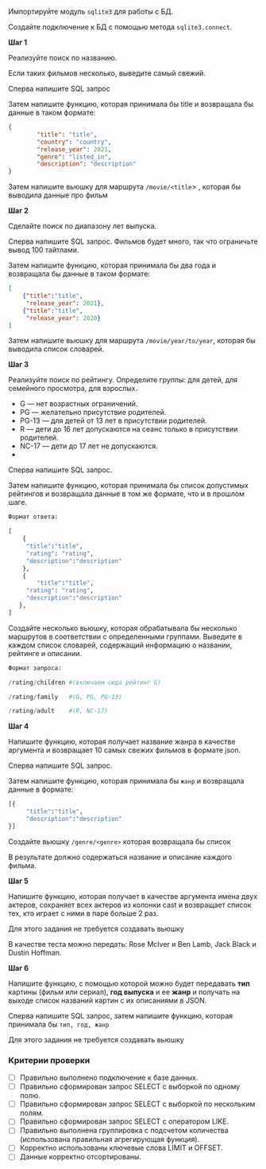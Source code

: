 Импортируйте модуль `sqlite3` для работы с БД. 

Создайте подключение к БД с помощью метода `sqlite3.connect`.

**Шаг 1**

Реализуйте поиск по названию. 

Если таких фильмов несколько, выведите самый свежий. 

Сперва напишите SQL запрос

Затем напишите функцию, которая принимала бы title и возвращала бы данные  в таком формате:

```json
{
		"title": "title",
		"country": "country",
		"release_year": 2021,
		"genre": "listed_in",
		"description": "description"
}
```

Затем напишите вьюшку для маршрута `/movie/<title`> , которая бы выводила данные про фильм

**Шаг 2**

Сделайте поиск по диапазону лет выпуска. 

Сперва напишите SQL запрос. Фильмов будет много, так что ограничьте вывод 100 тайтлами. 

Затем напишите функцию, которая принимала бы два года и возвращала бы данные  в таком формате:

```json
[
	{"title":"title",
	 "release_year": 2021},
	{"title":"title",
	 "release_year": 2020}
]
```

Затем напишите вьюшку для маршрута `/movie/year/to/year`, которая бы выводила список словарей.

**Шаг 3**

Реализуйте поиск по рейтингу. Определите группы: для детей, для семейного просмотра, для взрослых.

- G — нет возрастных ограничений.
- PG — желательно присутствие родителей.
- PG-13 — для детей от 13 лет в присутствии родителей.
- R — дети до 16 лет допускаются на сеанс только в присутствии родителей.
- NC-17 — дети до 17 лет не допускаются.
- 

Сперва напишите SQL запрос.

Затем напишите функцию, которая принимала бы список допустимых рейтингов и возвращала данные в том же формате, что и в прошлом шаге. 

```python
Формат ответа:

[
	{
	 "title":"title",
	 "rating": "rating",
	 "description":"description"
	},
	{
		"title":"title",
	 "rating": "rating",
	 "description":"description"
   },
]
```

Создайте несколько вьюшку, которая обрабатывала бы несколько маршрутов в соответствии с определенными группами. Выведите в каждом список словарей, содержащий информацию о названии, рейтинге и описании.

```python
Формат запроса:

/rating/children #(включаем сюда рейтинг G)

/rating/family   #(G, PG, PG-13)

/rating/adult    #(R, NC-17)
```

**Шаг 4**

Напишите функцию, которая получает название жанра в качестве аргумента и возвращает 10 самых свежих фильмов в формате json. 

Сперва напишите SQL запрос.

Затем напишите функцию, которая принимала бы `жанр` и возвращала данные в формате:

```python
[{
	 "title":"title",
	 "description":"description"
}]
```

Создайте вьюшку `/genre/<genre>` которая возвращала бы список

В результате должно содержаться название и описание каждого фильма.

**Шаг 5**

Напишите функцию, которая получает в качестве аргумента имена двух актеров, сохраняет всех актеров из колонки cast и возвращает список тех, кто играет с ними в паре больше 2 раз. 

Для этого задания не требуется создавать вьюшку

В качестве теста можно передать: Rose McIver и Ben Lamb, Jack Black и Dustin Hoffman.

**Шаг 6**

Напишите функцию, с помощью которой можно будет передавать **тип** картины (фильм или сериал), **год выпуска** и ее **жанр** и получать на выходе список названий картин с их описаниями в JSON.

Сперва напишите SQL запрос, затем напишите функцию, которая принимала бы `тип, год, жанр`

Для этого задания не требуется создавать вьюшку

### Критерии проверки

- [ ]  Правильно выполнено подключение к базе данных.
- [ ]  Правильно сформирован запрос SELECT с выборкой по одному полю.
- [ ]  Правильно сформирован запрос SELECT с выборкой по нескольким полям.
- [ ]  Правильно сформирован запрос SELECT с оператором LIKE.
- [ ]  Правильно выполнена группировка с подсчетом количества (использована правильная агрегирующая функция).
- [ ]  Корректно использованы ключевые слова LIMIT и OFFSET.
- [ ]  Данные корректно отсортированы.